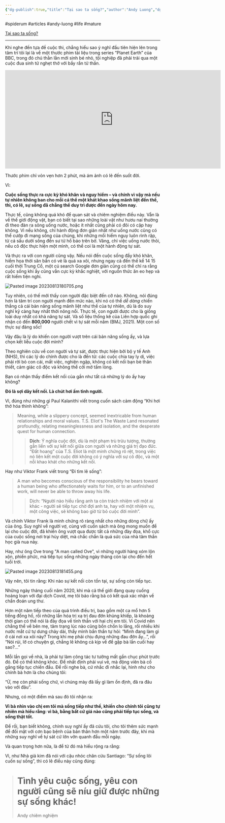 ```yaml
---
{"dg-publish":true,"title":"Tại sao ta sống?","author":"Andy Luong","dg-hide":true,"permalink":"/2-reading/articals-mad-bear/spiderum/tai-sao-ta-song/","hide":true,"dgPassFrontmatter":true}
---
```


#spiderum #articles #andy-luong #life #mature 

[Tại sao ta sống?](https://spiderum.com/bai-dang/Tai-sao-ta-song-p5l63yAwYX9e)

---

Khi nghe đến tựa đề cuộc thi, chẳng hiểu sao ý nghĩ đầu tiên hiện lên trong tâm trí tôi lại là về một thước phim tài liệu trong series “Planet Earth” của BBC, trong đó chú thằn lằn mới sinh bé nhỏ, tội nghiệp đã phải trải qua một cuộc đua sinh tử nghẹt thở với bầy rắn tử thần.

<iframe width="700" height="320" src="https://www.youtube.com/embed/B3OjfK0t1XM" title="Iguana chased by killer snakes | Planet Earth II: Islands - BBC" frameborder="0" allow="accelerometer; autoplay; clipboard-write; encrypted-media; gyroscope; picture-in-picture; web-share" allowfullscreen></iframe>

Thước phim chỉ vỏn vẹn hơn 2 phút, mà ám ảnh có lẽ đến suốt đời.

Vì: 

**Cuộc sống thực ra cực kỳ khó khăn và nguy hiểm – và chính vì vậy mà nếu tự nhiên không ban cho mỗi cá thể một khát khao sống mãnh liệt đến thế, thì, có lẽ, sự sống đã chẳng thể duy trì được đến ngày hôm nay.**

Thực tế, cũng không quá khó để quan sát và chiêm nghiệm điều này. Vẫn là về thế giới động vật, bạn có biết tại sao những loài vật như hươu nai thường đi theo đàn ra sông uống nước, hoặc ít nhất cũng phải có đôi có cặp hay không. Vì nếu không, chỉ hành động đơn giản nhất như uống nước cũng có thể cướp đi mạng sống của chúng, khi những mối hiểm nguy luôn rình rập, từ cá sấu dưới sông đến sư tử hổ báo trên bờ. Vâng, chỉ việc uống nước thôi, nếu cô độc thực hiện một mình, có thể coi là một hành động tự sát.

Và thực ra với con người cũng vậy. Nếu nói đến cuộc sống đầy khó khăn, hiểm họa thời săn bắn có vẻ là quá xa xôi, nhưng ngay cả đến thế kể 14 15 cuối thời Trung Cổ, một cú search Google đơn giản cũng có thể chỉ ra rằng cuộc sống khi ấy cũng vẫn cực kỳ khắc nghiệt, với nguồn thức ăn eo hẹp và rất hiếm tiện nghi.

![Pasted image 20230813180705.png](/img/user/3.%20RESOURCE/attachments/Pasted%20image%2020230813180705.png)

Tuy nhiên, có thế mới thấy con người đặc biệt đến cỡ nào. Không, nói đúng hơn là tâm trí con người mạnh đến mức nào, khi nó có thể *dễ dàng* chiến thắng cả cái bản năng sống mãnh liệt như thế của tự nhiên, dù là do suy nghĩ kỹ càng hay nhất thời nông nổi. Thực tế, con người được cho là giống loài duy nhất có khả năng tự sát. Và số liệu thống kê của Liên hợp quốc ghi nhận có đến **800,000** người chết vì tự sát mỗi năm (BMJ, 2021). Một con số thực sự đáng sốc!

Vậy đâu là lý do khiến con người vượt trên cái bản năng sống ấy, và lựa chọn kết liễu cuộc đời mình?

Theo nghiên cứu về con người và tự sát, được thực hiện bởi bộ y tế Anh (NHS), thì các lý do chính được cho là đến từ: các cuộc chia tay ly dị, việc phải rời bỏ con cái, mất việc, nghiện ngập, không có kết nối bạn bè thân thiết, cảm giác cô độc và không thể cởi mở tấm lòng.

Bạn có nhận thấy điểm kết nối của gần như tất cả những lý do ấy hay không?

**Đó là sợi dây kết nối. Là chút hơi ấm tình người.**

Vì, đúng như những gì Paul Kalanithi viết trong cuốn sách cảm động “Khi hơi thở hóa thinh không”:

> Meaning, while a slippery concept, seemed inextricable from human relationships and moral values. T.S. Eliot's The Waste Land resonated profoundly, relating meaninglessness and isolation, and the desperate quest for human connection. 
> 
>> **Dịch**: Ý nghĩa cuộc đời, dù là một phạm trù trừu tượng, thường gắn liền với sự kết nối giữa con người và những giá trị đạo đức. “Đất hoang” của T.S. Eliot là một minh chứng rõ rệt, trong việc nó liên kết một cuộc đời không có ý nghĩa với sự cô độc, và một nỗi khao khát cho những kết nối.

Hay như Viktor Frank viết trong “Đi tìm lẽ sống”:

> A man who becomes conscious of the responsibility he bears toward a human being who affectionately waits for him, or to an unfinished work, will never be able to throw away his life. 
>> Dịch: “Người nào hiểu rằng anh ta còn trách nhiệm với một ai khác - người sẽ tiếp tục chờ đợi anh ta, hay với một nhiệm vụ, một công việc, sẽ không bao giờ từ bỏ cuộc đời mình”.

Và chính Viktor Frank là minh chứng rõ ràng nhất cho những dòng chữ ấy của ông. Suy nghĩ về người vợ, cùng với cuốn sách mà ông mong muốn để lại cho cuộc đời, đã khiến ông vượt qua được tất cả những đày đọa, khổ cực của cuộc sống nơi trại hủy diệt, mà chắc chắn là quá sức của nhà tâm thần học già nua này.

Hay, như ông Ove trong "A man called Ove", vì những người hàng xóm lộn xộn, phiền phức, mà tiếp tục sống những ngày tháng còn lại cho đến hết tuổi trời.

![Pasted image 20230813181455.png](/img/user/3.%20RESOURCE/attachments/Pasted%20image%2020230813181455.png)

Vậy nên, tôi tin rằng: Khi nào sự kết nối còn tồn tại, sự sống còn tiếp tục.

Những ngày tháng cuối năm 2020, khi mà cả thế giới đang quay cuồng hoảng loạn với đại dịch Covid, mẹ tôi báo rằng bà có kết quả xác nhận về chẩn đoán ung thư.

Hơn một năm tiếp theo của quá trình điều trị, bao gồm một ca mổ hơn 5 tiếng đồng hồ, rồi những lần hóa trị xạ trị đau đớn khủng khiếp, là khoảng thời gian có thể nói là đày đọa về tinh thần với hai chị em tôi. Vì Covid nên chẳng thể về bên mẹ, tâm trạng lúc nào cũng bồn chồn lo lắng, rồi nhiều khi nước mắt cứ tự dưng chảy dài, thấy mình bần thần tự hỏi: “Mình đang làm gì ở cái nơi xa xôi này? Trong khi mẹ phải chịu đựng những đau đớn ấy…”, rồi “Nói rủi, lỡ có chuyện gì, chẳng lẽ không cả kịp về để gặp bà lần cuối hay sao?...”

Mỗi lần gọi về nhà, là phải tự làm công tác tư tưởng mất gần chục phút trước đó. Để có thể không khóc. Để nhất định phải vui vẻ, mà động viên bà cố gắng tiếp tục chiến đấu. Để rồi nghe bà, cứ nhắc đi nhắc lại, hình như cho chính bà hơn là cho chúng tôi:

“Ừ, mẹ còn phải sống chứ, vì chúng mày đã lấy gì làm ổn định, đã ra đâu vào với đâu”.

Nhưng, có một điểm mà sau đó tôi nhận ra:

**Vì bà nhìn vào chị em tôi mà sống tiếp như thế, khiến cho chính tôi cũng tự nhiên mà hiểu rằng: vì bà, bằng bất cứ giá nào cũng phải tiếp tục sống, và sống thật tốt.**

Để rồi, bạn biết không, chính suy nghĩ ấy đã cứu tôi, cho tôi thêm sức mạnh để đối mặt với cơn bạo bệnh của bản thân hơn một năm trước đây, khi mà những suy nghĩ về tự sát cứ lởn vởn quanh đầu mỗi ngày.

Và quan trọng hơn nữa, là để từ đó mà hiểu rộng ra rằng:

Vì, như Nhà giả kim đã nói với cậu nhóc chăn cừu Santiago: “Sự sống lôi cuốn sự sống”, thì có lẽ điều này cũng đúng:

># Tình yêu cuộc sống, yêu con người cũng sẽ níu giữ được những sự sống khác!
> 
> Andy chiêm nghiệm
